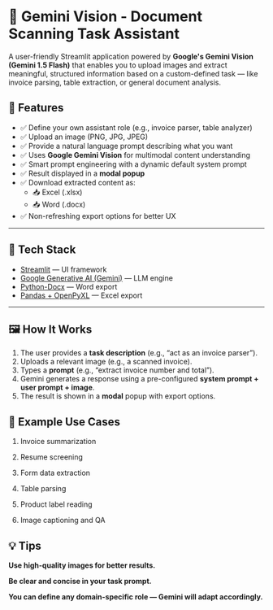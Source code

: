 # 🧠 Gemini Vision - Document Scanning Task Assistant

A user-friendly Streamlit application powered by **Google's Gemini Vision (Gemini 1.5 Flash)** that enables you to upload images and extract meaningful, structured information based on a custom-defined task — like invoice parsing, table extraction, or general document analysis.

## 🚀 Features

- ✅ Define your own assistant role (e.g., invoice parser, table analyzer)
- ✅ Upload an image (PNG, JPG, JPEG)
- ✅ Provide a natural language prompt describing what you want
- ✅ Uses **Google Gemini Vision** for multimodal content understanding
- ✅ Smart prompt engineering with a dynamic default system prompt
- ✅ Result displayed in a **modal popup**
- ✅ Download extracted content as:
  - 📥 Excel (.xlsx)
  - 📥 Word (.docx)
- ✅ Non-refreshing export options for better UX

---

## 🧰 Tech Stack

- [Streamlit](https://streamlit.io/) — UI framework
- [Google Generative AI (Gemini)](https://makersuite.google.com/app) — LLM engine
- [Python-Docx](https://python-docx.readthedocs.io/) — Word export
- [Pandas + OpenPyXL](https://pandas.pydata.org/) — Excel export

---

## 🖼️ How It Works

1. The user provides a **task description** (e.g., “act as an invoice parser”).
2. Uploads a relevant image (e.g., a scanned invoice).
3. Types a **prompt** (e.g., “extract invoice number and total”).
4. Gemini generates a response using a pre-configured **system prompt + user prompt + image**.
5. The result is shown in a **modal** popup with export options.

## 📝 Example Use Cases
1. Invoice summarization

2. Resume screening

3. Form data extraction

4. Table parsing

5. Product label reading

6. Image captioning and QA

## 💡 Tips
**Use high-quality images for better results.**

**Be clear and concise in your task prompt.**

**You can define any domain-specific role — Gemini will adapt accordingly.**